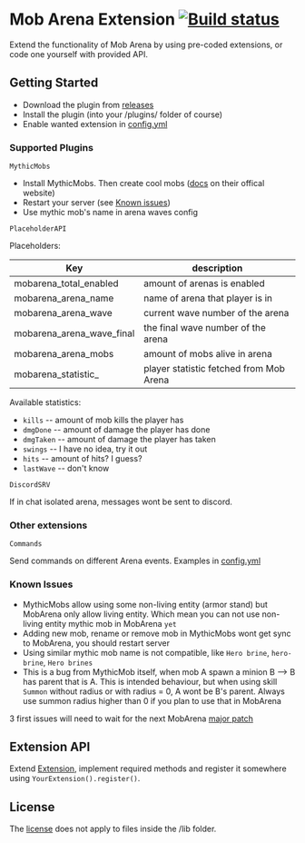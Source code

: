 # Mob Arena Extension  [![Build status](https://ci.appveyor.com/api/projects/status/npoql7iisagunifw/branch/master?svg=true)](https://ci.appveyor.com/project/SaitDev/mobarenaextension/branch/master)

Extend the functionality of Mob Arena by using pre-coded extensions, or code one yourself with provided API.

## Getting Started
* Download the plugin from [releases](https://github.com/Wertik/MobArenaExtension/releases)
* Install the plugin (into your /plugins/ folder of course)
* Enable wanted extension in [config.yml](https://github.com/Wertik/MobArenaExtension/blob/master/src/main/resources/config.yml)

### Supported Plugins

`MythicMobs`
* Install MythicMobs. Then create cool mobs ([docs](https://mythicmobs.net/manual/) on their offical website)
* Restart your server (see [Known issues](#Known-Issues))
* Use mythic mob's name in arena waves config

`PlaceholderAPI`

Placeholders:

Key | description
------------|-------------
mobarena_total_enabled | amount of arenas is enabled
mobarena_arena_name | name of arena that player is in
mobarena_arena_wave | current wave number of the arena
mobarena_arena_wave_final | the final wave number of the arena 
mobarena_arena_mobs | amount of mobs alive in arena
mobarena_statistic_<statName> | player statistic fetched from Mob Arena

Available statistics:
* `kills` -- amount of mob kills the player has
* `dmgDone` -- amount of damage the player has done
* `dmgTaken` -- amount of damage the player has taken
* `swings` -- I have no idea, try it out
* `hits` -- amount of hits? I guess?
* `lastWave` -- don't know

`DiscordSRV`

If in chat isolated arena, messages wont be sent to discord.

### Other extensions

`Commands`

Send commands on different Arena events.
Examples in [config.yml](https://github.com/Wertik/MobArenaExtension/blob/master/src/main/resources/config.yml)

### Known Issues
* MythicMobs allow using some non-living entity (armor stand) but MobArena only allow living entity. Which mean you can not use non-living entity mythic mob in MobArena `yet`
* Adding new mob, rename or remove mob in MythicMobs wont get sync to MobArena, you should restart server
* Using similar mythic mob name is not compatible, like `Hero brine`, `hero-brine`, `Hero brines`
* This is a bug from MythicMob itself, when mob A spawn a minion B --> B has parent that is A. This is intended behaviour, but when using skill `Summon` without radius or with radius = 0, A wont be B's parent. Always use summon radius higher than 0 if you plan to use that in MobArena

3 first issues will need to wait for the next MobArena [major patch](https://github.com/garbagemule/MobArena/projects/5)

## Extension API

Extend [Extension](https://github.com/Wertik/MobArenaExtension/blob/master/src/main/java/me/sait/mobarena/extension/extensions/Extension.java), implement required methods and register it somewhere using ``YourExtension().register()``.

## License
The [license](/LICENSE) does not apply to files inside the /lib folder.
